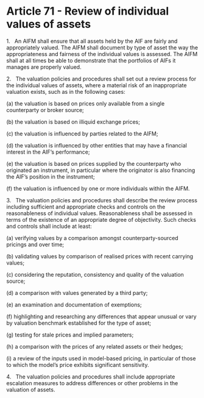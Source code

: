 # Article 71 - Review of individual values of assets


1.   An AIFM shall ensure that all assets held by the AIF are fairly and appropriately valued. The AIFM shall document by type of asset the way the appropriateness and fairness of the individual values is assessed. The AIFM shall at all times be able to demonstrate that the portfolios of AIFs it manages are properly valued.

2.   The valuation policies and procedures shall set out a review process for the individual values of assets, where a material risk of an inappropriate valuation exists, such as in the following cases:

(a) the valuation is based on prices only available from a single counterparty or broker source;

(b) the valuation is based on illiquid exchange prices;

(c) the valuation is influenced by parties related to the AIFM;

(d) the valuation is influenced by other entities that may have a financial interest in the AIF’s performance;

(e) the valuation is based on prices supplied by the counterparty who originated an instrument, in particular where the originator is also financing the AIF’s position in the instrument;

(f) the valuation is influenced by one or more individuals within the AIFM.

3.   The valuation policies and procedures shall describe the review process including sufficient and appropriate checks and controls on the reasonableness of individual values. Reasonableness shall be assessed in terms of the existence of an appropriate degree of objectivity. Such checks and controls shall include at least:

(a) verifying values by a comparison amongst counterparty-sourced pricings and over time;

(b) validating values by comparison of realised prices with recent carrying values;

(c) considering the reputation, consistency and quality of the valuation source;

(d) a comparison with values generated by a third party;

(e) an examination and documentation of exemptions;

(f) highlighting and researching any differences that appear unusual or vary by valuation benchmark established for the type of asset;

(g) testing for stale prices and implied parameters;

(h) a comparison with the prices of any related assets or their hedges;

(i) a review of the inputs used in model-based pricing, in particular of those to which the model’s price exhibits significant sensitivity.

4.   The valuation policies and procedures shall include appropriate escalation measures to address differences or other problems in the valuation of assets.
